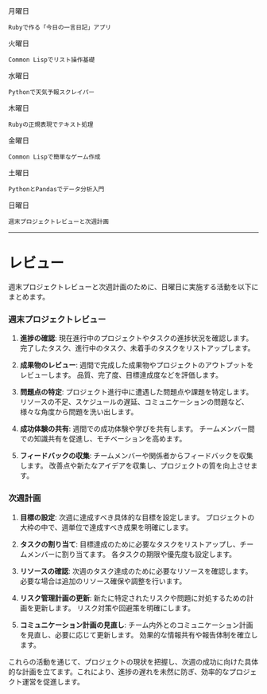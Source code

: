 月曜日

    Rubyで作る「今日の一言日記」アプリ

火曜日

    Common Lispでリスト操作基礎

水曜日

    Pythonで天気予報スクレイパー

木曜日

    Rubyの正規表現でテキスト処理

金曜日

    Common Lispで簡単なゲーム作成

土曜日

    PythonとPandasでデータ分析入門

日曜日

    週末プロジェクトレビューと次週計画

---

# レビュー

週末プロジェクトレビューと次週計画のために、日曜日に実施する活動を以下にまとめます。

### 週末プロジェクトレビュー

1. **進捗の確認**: 現在進行中のプロジェクトやタスクの進捗状況を確認します。
   完了したタスク、進行中のタスク、未着手のタスクをリストアップします。

2. **成果物のレビュー**: 週間で完成した成果物やプロジェクトのアウトプットをレビューします。
   品質、完了度、目標達成度などを評価します。

3. **問題点の特定**: プロジェクト進行中に遭遇した問題点や課題を特定します。
   リソースの不足、スケジュールの遅延、コミュニケーションの問題など、様々な角度から問題を洗い出します。

4. **成功体験の共有**: 週間での成功体験や学びを共有します。
   チームメンバー間での知識共有を促進し、モチベーションを高めます。

5. **フィードバックの収集**: チームメンバーや関係者からフィードバックを収集します。
   改善点や新たなアイデアを収集し、プロジェクトの質を向上させます。

### 次週計画

1.  **目標の設定**: 次週に達成すべき具体的な目標を設定します。
    プロジェクトの大枠の中で、週単位で達成すべき成果を明確にします。

2.  **タスクの割り当て**: 目標達成のために必要なタスクをリストアップし、チームメンバーに割り当てます。
    各タスクの期限や優先度も設定します。

3.  **リソースの確認**: 次週のタスク達成のために必要なリソースを確認します。
    必要な場合は追加のリソース確保や調整を行います。

4.  **リスク管理計画の更新**: 新たに特定されたリスクや問題に対処するための計画を更新します。
    リスク対策や回避策を明確にします。

5.  **コミュニケーション計画の見直し**: チーム内外とのコミュニケーション計画を見直し、必要に応じて更新します。
    効果的な情報共有や報告体制を確立します。

これらの活動を通じて、プロジェクトの現状を把握し、次週の成功に向けた具体的な計画を立てます。これにより、進捗の遅れを未然に防ぎ、効率的なプロジェクト運営を促進します。
